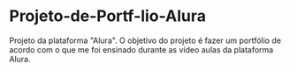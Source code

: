 # Projeto-de-Portf-lio-Alura
Projeto da plataforma "Alura". O objetivo do projeto é fazer um portfólio de acordo com o que me foi ensinado durante as vídeo aulas da plataforma Alura.
